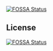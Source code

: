 [![FOSSA Status](https://app.fossa.io/api/projects/git%2Bgithub.com%2Fmatteprl%2FMaskFormatter.svg?type=shield)](https://app.fossa.io/projects/git%2Bgithub.com%2Fmatteprl%2FMaskFormatter?ref=badge_shield)



## License
[![FOSSA Status](https://app.fossa.io/api/projects/git%2Bgithub.com%2Fmatteprl%2FMaskFormatter.svg?type=large)](https://app.fossa.io/projects/git%2Bgithub.com%2Fmatteprl%2FMaskFormatter?ref=badge_large)